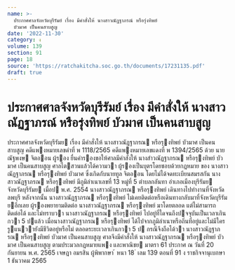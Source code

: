 ```yaml
---
name: >-
  ประกาศศาลจังหวัดบุรีรัมย์ เรื่อง มีคำสั่งให้ นางสาวณัฏฐาภรณ์ หรือรุ่งทิพย์
  บัวมาศ เป็นคนสาบสูญ
date: '2022-11-30'
category: ง
volume: 139
section: 91
page: 18
source: 'https://ratchakitcha.soc.go.th/documents/17231135.pdf'
draft: true
---
```


# ประกาศศาลจังหวัดบุรีรัมย์ เรื่อง มีคำสั่งให้ นางสาวณัฏฐาภรณ์ หรือรุ่งทิพย์ บัวมาศ เป็นคนสาบสูญ

ประกาศศาลจังหวัดบุรีรัมย เรื่อง มีคําสั่งให้ นางสาวณัฏฐาภรณ หรือรุงทิพย์ บัวมาศ เป็นคนสาบสูญ คดีแพงหมายเลขดําที่ พ 1118/2565 คดีแพงหมายเลขแดงที่ พ 1394/2565 ด้วย นายณัฐพงษ จิตออน ผู้รอง ยื่นคํารองขอให้ศาลมีคําสั่งให้ นางสำวณัฏฐาภรณ หรือรุงทิพย์ บัวมาศ เป็นคนสาบสูญ ศาลไตสวนแล้วได้ความวา ผู้รองเป็นบุตรโดยชอบด้วยกฎหมาย ของ นางสาวณัฏฐาภรณ หรือรุงทิพย์ บัวมาศ ซึ่งเกิดกับนายทูล จิตออน โดยไม่ได้จดทะเบียนสมรสกัน นางสาวณัฏฐาภรณ หรือรุงทิพย์ มีภูมิลําเนาเลขที่ 13 หมู่ที่ 5 ตําบลกลันทา อําเภอเมืองบุรีรัมย จังหวัดบุรีรัมย เมื่อป พ.ศ. 2554 นางสาวณัฏฐาภรณ หรือรุงทิพย์ เดินทางไปทํางานที่จังหวัดลพบุรี หลังจากนั้น นางสาวณัฏฐาภรณ หรือรุงทิพย์ ไม่เคยติดต่อหรือเดินทางกลับมาที่จังหวัดบุรีรัมยอีกเลย ผู้รองพยายามติดต่อ นางสาวณัฏฐาภรณ หรือรุงทิพย์ มาโดยตลอด แต่ไม่สามารถติดต่อได้ และไม่ทราบวา นางสาวณัฏฐาภรณ หรือรุงทิพย์ ไปอยู่ที่ใดจนถึงปจจุบันเป็นเวลาเกินกวา 5 ปแล้ว เมื่อนางสาวณัฏฐาภรณ หรือรุงทิพย์ ได้ไปจากภูมิลําเนาหรือถิ่นที่อยู่และไม่มีใครรูแนวายังมีชีวิตอยู่หรือไม่ ตลอดระยะเวลาเกินกวา 5 ป กรณีจึงถือได้วา นางสาวณัฏฐาภรณ หรือรุงทิพย์ บัวมาศ เป็นคนสาบสูญ ศาลจึงมีคําสั่งให้ นางสาวณัฏฐาภรณ หรือรุงทิพย์ บัวมาศ เป็นคนสาบสูญ ตามประมวลกฎหมายแพง และพาณิชย มาตรา 61 ประกาศ ณ วันที่ 20 กันยายน พ.ศ. 2565 เจษฎา อมรสิน ผู้พิพากษา ้ หนา 18 ่ เลม 139 ตอนที่ 91 ง ราชกิจจานุเบกษา 1 ธันวาคม 2565
